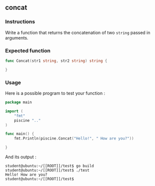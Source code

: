## concat

### Instructions

Write a function that returns the concatenation of two `string` passed in arguments.

### Expected function

```go
func Concat(str1 string, str2 string) string {

}
```

### Usage

Here is a possible program to test your function :

```go
package main

import (
	"fmt"
	piscine ".."
)

func main() {
	fmt.Println(piscine.Concat("Hello!", " How are you?"))

}
```

And its output :

```console
student@ubuntu:~/[[ROOT]]/test$ go build
student@ubuntu:~/[[ROOT]]/test$ ./test
Hello! How are you?
student@ubuntu:~/[[ROOT]]/test$
```
